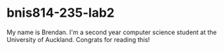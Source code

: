 # bnis814-235-lab2

My name is Brendan. I'm a second year computer science student at the University of Auckland. 
Congrats for reading this!  